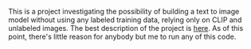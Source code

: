This is a project investigating the possibility of building a text to image model without using any
labeled training data, relying only on CLIP and unlabeled images. The best description of the
project is [here](http://www.echonolan.net/posts/2024-03-09-is-it-possible-to-train-a-text-to-image-model-without-any-text.html). As of this point,
there's little reason for anybody but me to run any of this code.
